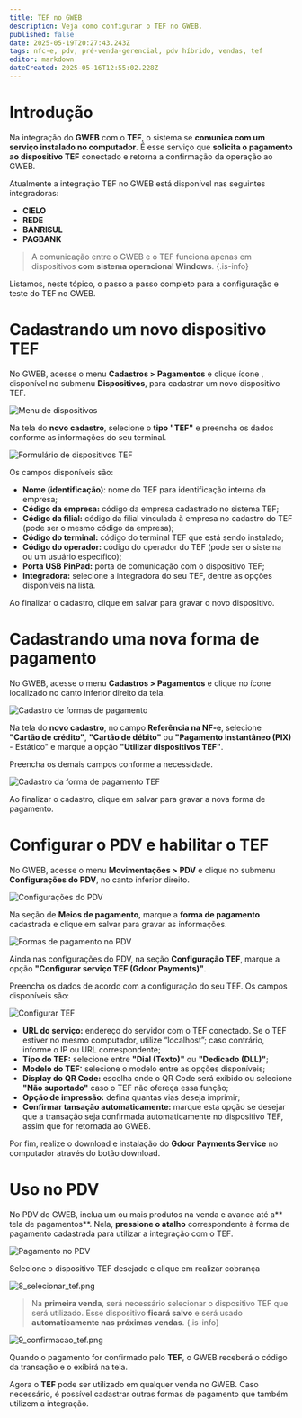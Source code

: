 ```yaml
---
title: TEF no GWEB
description: Veja como configurar o TEF no GWEB.
published: false
date: 2025-05-19T20:27:43.243Z
tags: nfc-e, pdv, pré-venda-gerencial, pdv híbrido, vendas, tef
editor: markdown
dateCreated: 2025-05-16T12:55:02.228Z
---
```


# Introdução

Na integração do **GWEB** com o **TEF**, o sistema se **comunica com um serviço instalado no computador**. É esse serviço que **solicita o pagamento ao dispositivo TEF** conectado e retorna a confirmação da operação ao GWEB.

Atualmente a integração TEF no GWEB está disponível nas seguintes integradoras:

- **CIELO**
- **REDE**
- **BANRISUL**
- **PAGBANK**

> A comunicação entre o GWEB e o TEF funciona apenas em dispositivos **com sistema operacional Windows**.
{.is-info}

Listamos, neste tópico, o passo a passo completo para a configuração e teste do TEF no GWEB.

# Cadastrando um novo dispositivo TEF

No GWEB, acesse o menu **Cadastros > Pagamentos** e clique ícone <span class="mdi mdi-plus"></span>, disponível no submenu **Dispositivos**, para cadastrar um novo dispositivo TEF.

![Menu de dispositivos](/tutoriais/tef/1_menu_cadastro_pagamentos_dispositivos_.png)

Na tela do **novo cadastro**, selecione o **tipo "TEF"** e preencha os dados conforme as informações do seu terminal.

![Formulário de dispositivos TEF](/tutoriais/tef/2_form_dispositivo_tef.png)

Os campos disponíveis são:

- **Nome (identificação)**: nome do TEF para identificação interna da empresa;
- **Código da empresa:** código da empresa cadastrado no sistema TEF;
- **Código da filial:** código da filial vinculada à empresa no cadastro do TEF (pode ser o mesmo código da empresa);
- **Código do terminal:** código do terminal TEF que está sendo instalado;
- **Código do operador:** código do operador do TEF (pode ser o sistema ou um usuário específico);
- **Porta USB PinPad:** porta de comunicação com o dispositivo TEF;
- **Integradora:** selecione a integradora do seu TEF, dentre as opções disponíveis na lista.

Ao finalizar o cadastro, clique em <span class="mat mat-button mat-accent">salvar</span> para gravar o novo dispositivo.

# Cadastrando uma nova forma de pagamento

No GWEB, acesse o menu **Cadastros > Pagamentos** e clique no ícone <span class="mdi mdi-plus"></span> localizado no canto inferior direito da tela.



![Cadastro de formas de pagamento](/tutoriais/tef/3_menu_cadastro_pagamentos_formas_.png)

Na tela do **novo cadastro**, no campo **Referência na NF-e**, selecione **"Cartão de crédito"**, **"Cartão de débito"** ou **"Pagamento instantâneo (PIX)** - Estático" e marque a opção **"Utilizar dispositivos TEF"**.


Preencha os demais campos conforme a necessidade.

![Cadastro da forma de pagamento TEF](/tutoriais/tef/4_form_forma_pagamento_com_tef.png)

Ao finalizar o cadastro, clique em <span class="mat mat-button mat-accent">salvar</span> para gravar a nova forma de pagamento.

# Configurar o PDV e habilitar o TEF
No GWEB, acesse o menu **Movimentações > PDV** e clique no submenu **Configurações do PDV**, no canto inferior direito.

![Configurações do PDV](/tutoriais/tef/5_acessar_config_pdv.png)

Na seção de **Meios de pagamento**, marque a **forma de pagamento** cadastrada e clique em <span class="mat mat-button mat-accent">salvar</span> para gravar as informações.

![Formas de pagamento no PDV](/tutoriais/tef/5_1_configurar_formas.png)

Ainda nas configurações do PDV, na seção **Configuração TEF**, marque a opção **"Configurar serviço TEF (Gdoor Payments)"**.


Preencha os dados de acordo com a configuração do seu TEF. Os campos disponíveis são:


![Configurar TEF](/tutoriais/tef/6_configurar_tef_pdv.png)

- **URL do serviço:** endereço do servidor com o TEF conectado. Se o TEF estiver no mesmo computador, utilize “localhost”; caso contrário, informe o IP ou URL correspondente;
- **Tipo do TEF:** selecione entre **"Dial (Texto)"** ou **"Dedicado (DLL)"**;
- **Modelo do TEF:** selecione o modelo entre as opções disponíveis;
- **Display do QR Code:** escolha onde o QR Code será exibido ou selecione **"Não suportado"** caso o TEF não ofereça essa função;
- **Opção de impressão:** defina quantas vias deseja imprimir;
- **Confirmar tansação automaticamente:** marque esta opção se desejar que a transação seja confirmada automaticamente no dispositivo TEF, assim que for retornada ao GWEB.

Por fim, realize o download e instalação do **Gdoor Payments Service** no computador através do botão <span class="mat mat-button mat-accent">download</span>.

# Uso no PDV
No PDV do GWEB, inclua um ou mais produtos na venda e avance até a** tela de pagamentos**. Nela, **pressione o atalho** correspondente à forma de pagamento cadastrada para utilizar a integração com o TEF.


![Pagamento no PDV](/tutoriais/tef/7_pagamento_pdv.png)

Selecione o dispositivo TEF desejado e clique em <span class="mat mat-button">realizar cobrança</span>

![8_selecionar_tef.png](/tutoriais/tef/8_selecionar_tef.png)

> Na **primeira venda**, será necessário selecionar o dispositivo TEF que será utilizado. Esse dispositivo **ficará salvo** e será usado **automaticamente nas próximas vendas**.
{.is-info}

![9_confirmacao_tef.png](/tutoriais/tef/9_confirmacao_tef.png)

Quando o pagamento for confirmado pelo **TEF**, o GWEB receberá o código da transação e o exibirá na tela.

Agora o **TEF** pode ser utilizado em qualquer venda no GWEB. Caso necessário, é possível cadastrar outras formas de pagamento que também utilizem a integração.
